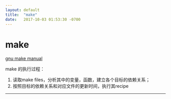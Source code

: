 ```yaml
---
layout: default
title:  "make"
date:   2017-10-03 01:53:30 -0700
---
```


# make
[gnu make manual][makemanual]

make 的执行过程：

1. 读取make files，分析其中的变量，函数，建立各个目标的依赖关系；
2. 按照目标的依赖关系和对应文件的更新时间，执行其recipe


***
[makemanual]: <http://www.gnu.org/software/make/manual/make.html>

